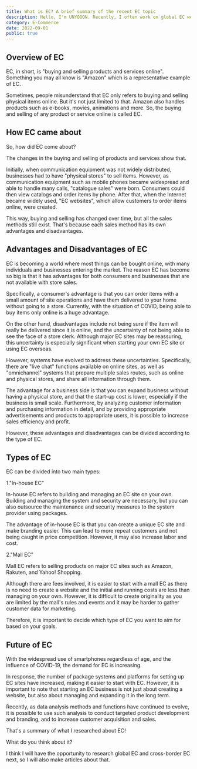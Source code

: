 ```yaml
---
title: What is EC? A brief summary of the recent EC topic
description: Hello, I'm UNYOOON. Recently, I often work on global EC websites, and I often think about what EC is. So, I wrote an article based on what I researched about EC, also as a memo.
category: E-Commerce
date: 2022-09-01
public: true
---
```


## Overview of EC

EC, in short, is "buying and selling products and services online". Something you may all know is "Amazon" which is a representative example of EC.

Sometimes, people misunderstand that EC only refers to buying and selling physical items online. But it's not just limited to that. Amazon also handles products such as e-books, movies, animations and more. So, the buying and selling of any product or service online is called EC.

## How EC came about

So, how did EC come about?

The changes in the buying and selling of products and services show that.

Initially, when communication equipment was not widely distributed, businesses had to have "physical stores" to sell items. However, as communication equipment such as mobile phones became widespread and able to handle many calls, "catalogue sales" were born. Consumers could then view catalogs and order items by phone. After that, when the Internet became widely used, "EC websites", which allow customers to order items online, were created.

This way, buying and selling has changed over time, but all the sales methods still exist. That's because each sales method has its own advantages and disadvantages.

## Advantages and Disadvantages of EC

EC is becoming a world where most things can be bought online, with many individuals and businesses entering the market. The reason EC has become so big is that it has advantages for both consumers and businesses that are not available with store sales.

Specifically, a consumer's advantage is that you can order items with a small amount of site operations and have them delivered to your home without going to a store. Currently, with the situation of COVID, being able to buy items only online is a huge advantage.

On the other hand, disadvantages include not being sure if the item will really be delivered since it is online, and the uncertainty of not being able to see the face of a store clerk. Although major EC sites may be reassuring, this uncertainty is especially significant when starting your own EC site or using EC overseas.

However, systems have evolved to address these uncertainties. Specifically, there are "live chat" functions available on online sites, as well as "omnichannel" systems that prepare multiple sales routes, such as online and physical stores, and share all information through them.

The advantage for a business side is that you can expand business without having a physical store, and that the start-up cost is lower, especially if the business is small scale. Furthermore, by analyzing customer information and purchasing information in detail, and by providing appropriate advertisements and products to appropriate users, it is possible to increase sales efficiency and profit.

However, these advantages and disadvantages can be divided according to the type of EC.

## Types of EC

EC can be divided into two main types:

1."In-house EC"

In-house EC refers to building and managing an EC site on your own. Building and managing the system and security are necessary, but you can also outsource the maintenance and security measures to the system provider using packages.

The advantage of in-house EC is that you can create a unique EC site and make branding easier. This can lead to more repeat customers and not being caught in price competition. However, it may also increase labor and cost.

2."Mall EC"

Mall EC refers to selling products on major EC sites such as Amazon, Rakuten, and Yahoo! Shopping.

Although there are fees involved, it is easier to start with a mall EC as there is no need to create a website and the initial and running costs are less than managing on your own. However, it is difficult to create originality as you are limited by the mall's rules and events and it may be harder to gather customer data for marketing.

Therefore, it is important to decide which type of EC you want to aim for based on your goals.

## Future of EC

With the widespread use of smartphones regardless of age, and the influence of COVID-19, the demand for EC is increasing.

In response, the number of package systems and platforms for setting up EC sites have increased, making it easier to start with EC. However, it is important to note that starting an EC business is not just about creating a website, but also about managing and expanding it in the long term.

Recently, as data analysis methods and functions have continued to evolve, it is possible to use such analysis to conduct targeted product development and branding, and to increase customer acquisition and sales.

That's a summary of what I researched about EC!

What do you think about it?

I think I will have the opportunity to research global EC and cross-border EC next, so I will also make articles about that.